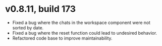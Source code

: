 # v0.8.11, build 173
- Fixed a bug where the chats in the workspace component were not sorted by date.
- Fixed a bug where the reset function could lead to undesired behavior.
- Refactored code base to improve maintainability.